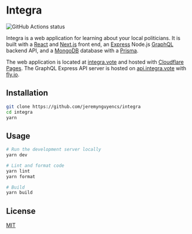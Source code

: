 # Integra

![GitHub Actions status](https://github.com/jeremynguyencs/integra/actions/workflows/ci.yml/badge.svg)

Integra is a web application for learning about your local politicians. It is built with a [React](https://reactjs.org) and [Next.js](https://nextjs.org) front end, an [Express](https://expressjs.com) Node.js [GraphQL](https://graphql.org) backend API, and a [MongoDB](https://www.mongodb.com) database with a [Prisma](https://www.prisma.io).

The web application is located at [integra.vote](https://integra.vote) and hosted with [Cloudflare Pages](https://pages.cloudflare.com). The GraphQL Express API server is hosted on [api.integra.vote](https://api.integra.vote/graphql) with [fly.io](https://fly.io).

## Installation

```bash
git clone https://github.com/jeremynguyencs/integra
cd integra
yarn
```

## Usage

```bash
# Run the development server locally
yarn dev

# Lint and format code
yarn lint
yarn format

# Build
yarn build
```

## License

[MIT](https://choosealicense.com/licenses/mit)
